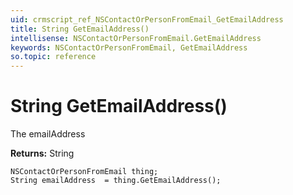 ```yaml
---
uid: crmscript_ref_NSContactOrPersonFromEmail_GetEmailAddress
title: String GetEmailAddress()
intellisense: NSContactOrPersonFromEmail.GetEmailAddress
keywords: NSContactOrPersonFromEmail, GetEmailAddress
so.topic: reference
---
```


# String GetEmailAddress()

The emailAddress

**Returns:** String

```crmscript
NSContactOrPersonFromEmail thing;
String emailAddress  = thing.GetEmailAddress();
```

